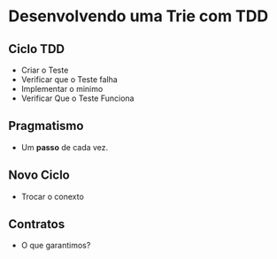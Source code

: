 # Desenvolvendo uma Trie com TDD

## Ciclo TDD

* Criar o Teste
* Verificar que o Teste falha
* Implementar o minimo
* Verificar Que o Teste Funciona


## Pragmatismo

* Um **passo** de cada vez.

## Novo Ciclo

* Trocar o conexto

## Contratos

* O que garantimos?
